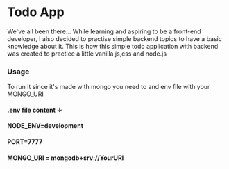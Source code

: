 # Todo App

We've all been there...
While learning and aspiring to be a front-end developer, 
I also decided to practise simple backend topics to have a basic knowledge about it.
This is how this simple todo application with backend was created to practice a little vanilla js,css and node.js

### Usage 
To run it since it's made with mongo you need to and env file with your MONGO_URI

#### .env file content ↓
#### NODE_ENV=development
#### PORT=7777
#### MONGO_URI = mongodb+srv://YourURI
